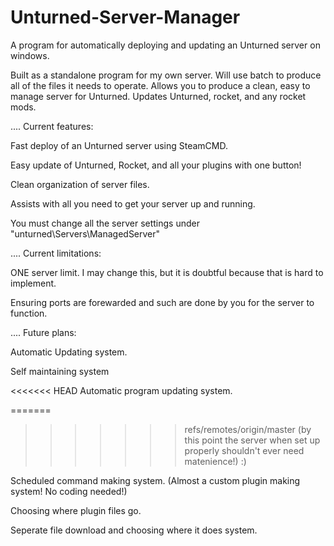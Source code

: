# Unturned-Server-Manager
A program for automatically deploying and updating an Unturned server on windows.




Built as a standalone program for my own server.
Will use batch to produce all of the files it needs to operate.
Allows you to produce a clean, easy to manage server for Unturned.
Updates Unturned, rocket, and any rocket mods.


.... Current features:

Fast deploy of an Unturned server using SteamCMD.

Easy update of Unturned, Rocket, and all your plugins with one button!

Clean organization of server files.

Assists with all you need to get your server up and running.

You must change all the server settings under "unturned\Servers\ManagedServer"

.... Current limitations:

ONE server limit. I may change this, but it is doubtful because that is hard to implement.

Ensuring ports are forewarded and such are done by you for the server to function.



.... Future plans:

Automatic Updating system.

Self maintaining system

<<<<<<< HEAD
Automatic program updating system.

=======
>>>>>>> refs/remotes/origin/master
(by this point the server when set up properly shouldn't ever need matenience!) :)

Scheduled command making system. (Almost a custom plugin making system! No coding needed!)
  
Choosing where plugin files go.

Seperate file download and choosing where it does system.
